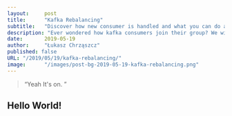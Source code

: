 ```yaml
---
layout:     post 
title:      "Kafka Rebalancing"
subtitle:   "Discover how new consumer is handled and what you can do about it."
description: "Ever wondered how kafka consumers join their group? We will dive deep down into the rebalancing mechanism, get to know its protocol and discover what can we tweak or change."
date:       2019-05-19
author:     "Łukasz Chrząszcz"
published: false
URL: "/2019/05/19/kafka-rebalancing/"
image:      "/images/post-bg-2019-05-19-kafka-rebalancing.png"
---
```


> “Yeah It's on. ”


## Hello World!
